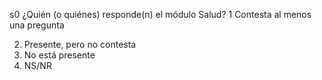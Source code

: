 s0             ¿Quién (o quiénes) responde(n) el módulo Salud?	1 Contesta al menos una pregunta     

2. Presente, pero no contesta                                                                        
3. No está presente                                                                                  
9. NS/NR                                                                                             
